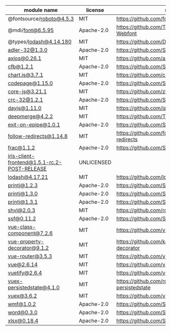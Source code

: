 module name | license | repository
---|---|---
@fontsource/roboto@4.5.3 | MIT | https://github.com/fontsource/fontsource
@mdi/font@6.5.95 | Apache-2.0 | https://github.com/Templarian/MaterialDesign-Webfont
@types/lodash@4.14.180 | MIT | https://github.com/DefinitelyTyped/DefinitelyTyped
adler-32@1.3.0 | Apache-2.0 | https://github.com/SheetJS/js-adler32
axios@0.26.1 | MIT | https://github.com/axios/axios
cfb@1.2.1 | Apache-2.0 | https://github.com/SheetJS/js-cfb
chart.js@3.7.1 | MIT | https://github.com/chartjs/Chart.js
codepage@1.15.0 | Apache-2.0 | https://github.com/SheetJS/js-codepage
core-js@3.21.1 | MIT | https://github.com/zloirock/core-js
crc-32@1.2.1 | Apache-2.0 | https://github.com/SheetJS/js-crc32
dayjs@1.11.0 | MIT | https://github.com/iamkun/dayjs
deepmerge@4.2.2 | MIT | https://github.com/TehShrike/deepmerge
exit-on-epipe@1.0.1 | Apache-2.0 | https://github.com/SheetJS/node-exit-on-epipe
follow-redirects@1.14.8 | MIT | https://github.com/follow-redirects/follow-redirects
frac@1.1.2 | Apache-2.0 | https://github.com/SheetJS/frac
iris-client-frontend@1.5.1-rc.2-POST-RELEASE | UNLICENSED | 
lodash@4.17.21 | MIT | https://github.com/lodash/lodash
printj@1.2.3 | Apache-2.0 | https://github.com/SheetJS/printj
printj@1.3.0 | Apache-2.0 | https://github.com/SheetJS/printj
printj@1.3.1 | Apache-2.0 | https://github.com/SheetJS/printj
shvl@2.0.3 | MIT | https://github.com/robinvdvleuten/shvl
ssf@0.11.2 | Apache-2.0 | https://github.com/SheetJS/ssf
vue-class-component@7.2.6 | MIT | https://github.com/vuejs/vue-class-component
vue-property-decorator@9.1.2 | MIT | https://github.com/kaorun343/vue-property-decorator
vue-router@3.5.3 | MIT | https://github.com/vuejs/vue-router
vue@2.6.14 | MIT | https://github.com/vuejs/vue
vuetify@2.6.4 | MIT | https://github.com/vuetifyjs/vuetify
vuex-persistedstate@4.1.0 | MIT | https://github.com/robinvdvleuten/vuex-persistedstate
vuex@3.6.2 | MIT | https://github.com/vuejs/vuex
wmf@1.0.2 | Apache-2.0 | https://github.com/SheetJS/js-wmf
word@0.3.0 | Apache-2.0 | https://github.com/SheetJS/js-word
xlsx@0.18.4 | Apache-2.0 | https://github.com/SheetJS/sheetjs

